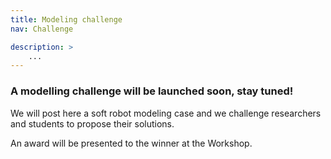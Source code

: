 ```yaml
---
title: Modeling challenge
nav: Challenge

description: > 
    ...
---
```


### A modelling challenge will be launched soon, stay tuned!
We will post here a soft robot modeling case and we challenge researchers and students to propose their solutions.

An award will be presented to the winner at the Workshop. 
